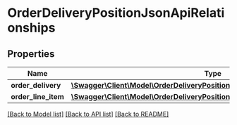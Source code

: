# OrderDeliveryPositionJsonApiRelationships

## Properties
Name | Type | Description | Notes
------------ | ------------- | ------------- | -------------
**order_delivery** | [**\Swagger\Client\Model\OrderDeliveryPositionJsonApiRelationshipsOrderDelivery**](OrderDeliveryPositionJsonApiRelationshipsOrderDelivery.md) |  | [optional] 
**order_line_item** | [**\Swagger\Client\Model\OrderDeliveryPositionJsonApiRelationshipsOrderLineItem**](OrderDeliveryPositionJsonApiRelationshipsOrderLineItem.md) |  | [optional] 

[[Back to Model list]](../../README.md#documentation-for-models) [[Back to API list]](../../README.md#documentation-for-api-endpoints) [[Back to README]](../../README.md)

